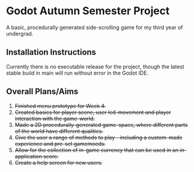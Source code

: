 # Godot Autumn Semester Project

A basic, procedurally generated side-scrolling game for my third year of undergrad.

## Installation Instructions

Currently there is no executable release for the project, though the latest stable build in main will run without error in the Godot IDE.

## Overall Plans/Aims

1. ~~Finished menu prototype for Week 4.~~
2. ~~Created basics for player scene, user led-movement and player interaction with the game-world.~~
3. ~~Made a 2D procedurally-generated game-space, where different parts of the world have different qualities.~~
4. ~~Give the user a range of methods to play - including a custom-made experience and pre-set gamemoeds.~~
5. ~~Allow for the collection of in-game currency that can be used in an in-application score.~~
6. ~~Create a help screen for new users.~~
